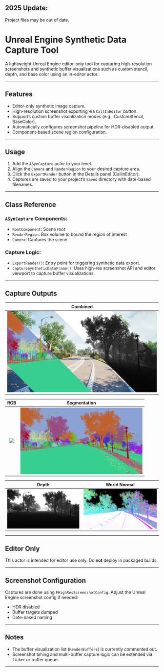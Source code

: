 ## 2025 Update: 
Project files may be out of date.

# Unreal Engine Synthetic Data Capture Tool

A lightweight Unreal Engine editor-only tool for capturing high-resolution screenshots and synthetic buffer visualizations such as custom stencil, depth, and base color using an in-editor actor.

---

## Features

- Editor-only synthetic image capture.
- High-resolution screenshot exporting via `CallInEditor` button.
- Supports custom buffer visualization modes (e.g., CustomStencil, BaseColor).
- Automatically configures screenshot pipeline for HDR-disabled output.
- Component-based scene region configuration.

---

## Usage

1. Add the `ASynCapture` actor to your level.
2. Align the `Camera` and `RenderRegion` to your desired capture area.
3. Click the `ExportRender` button in the Details panel (CallInEditor).
4. Captures are saved to your project’s `Saved` directory with date-based filenames.

---

## Class Reference

### `ASynCapture` Components:

- `RootComponent`: Scene root
- `RenderRegion`: Box volume to bound the region of interest
- `Camera`: Captures the scene

### Capture Logic:

- `ExportRender()`: Entry point for triggering synthetic data export.
- `CaptureSyntheticDataFrame()`: Uses high-res screenshot API and editor viewport to capture buffer visualizations.

---

## Capture Outputs


| Combined |
|----------|
| ![Combined](Docs/Screenshots/Combined_RGB_Semantic_Depth.png) |

| RGB | Segmentation |
|:---:|:------------:|
| <img src="Docs/Screenshots/HighresScreenshot_2023.12.20-20.49.11.png" width="400"/> | <img src="Docs/Screenshots/HighresScreenshot_2023.12.20-20.49.11_PPMI_Segmentation.png" width="400"/> |

| Depth | World Normal |
|:-----:|:------------:|
| <img src="Docs/Screenshots/HighresScreenshot_2023.12.20-20.49.11_PPMI_SceneDepth.png" width="400"/> | <img src="Docs/Screenshots/HighresScreenshot_2023.12.20-20.49.11_WorldNormal.png" width="400"/> |

---

## Editor Only

This actor is intended for editor use only. Do **not** deploy in packaged builds.

---

## Screenshot Configuration

Captures are done using `FHighResScreenshotConfig`. Adjust the Unreal Engine screenshot config if needed:
- HDR disabled
- Buffer targets dumped
- Date-based naming

---

## Notes

- The buffer visualization list (`RenderBuffers`) is currently commented out.
- Screenshot timing and multi-buffer capture logic can be extended via Ticker or buffer queue.

---
